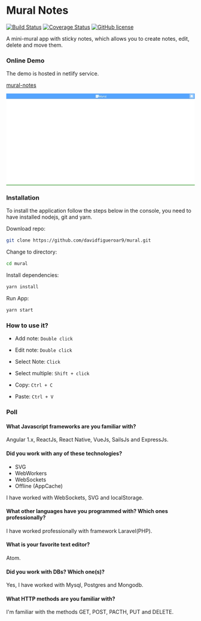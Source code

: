 # Mural Notes
[![Build Status](https://travis-ci.com/davidfigueroar9/mural.svg?branch=master)](https://travis-ci.com/davidfigueroar9/mural) [![Coverage Status](https://coveralls.io/repos/github/davidfigueroar9/mural/badge.svg?branch=master)](https://coveralls.io/github/davidfigueroar9/mural?branch=master) [![GitHub license](https://img.shields.io/badge/license-MIT-blue.svg)](https://github.com/davidfigueroar9/mural/blob/master/LICENSE)

A mini-mural app with sticky notes, which allows you to create notes, edit, delete and move them.

### Online Demo

The demo is hosted in netlify service.

[mural-notes](https://mural-notes.netlify.com/)

<p align="center">
    <img align="center" src="src/images/mural.gif" alt="React Mini Mural" width="700">
</p>



### Installation

To install the application follow the steps below in the console, you need to have installed nodejs, git and yarn.

Download repo:
```sh
git clone https://github.com/davidfigueroar9/mural.git
```

Change to directory:
```sh
cd mural
```

Install dependencies:
```sh
yarn install
```

Run App:
```sh
yarn start
```

### How to use it?

- Add note: <code>Double click</code>

- Edit note: <code>Double click</code>

- Select Note: <code>Click</code>

- Select multiple: <code>Shift + click</code>

- Copy: <code>Ctrl + C</code>

- Paste: <code>Ctrl + V</code>

### Poll

#### What Javascript frameworks are you familiar with?
Angular 1.x, ReactJs, React Native, VueJs, SailsJs and ExpressJs.

#### Did you work with any of these technologies?

- SVG
- WebWorkers
- WebSockets
- Offline (AppCache)

I have worked with WebSockets, SVG and localStorage.

#### What other languages have you programmed with? Which ones professionally?

I have worked professionally with framework Laravel(PHP).

#### What is your favorite text editor?

Atom.

#### Did you work with DBs? Which one(s)?

Yes, I have worked with Mysql, Postgres and Mongodb.

#### What HTTP methods are you familiar with?

I'm familiar with the methods GET, POST, PACTH, PUT and DELETE.
